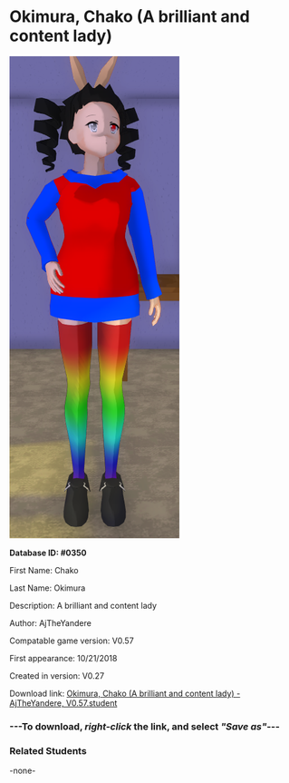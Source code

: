 # Okimura, Chako (A brilliant and content lady)

<img src="../../Files/Images/Okimura, Chako (A brilliant and content lady).png" title="Okimura, Chako (A brilliant and content lady) - AjTheYandere, V0.57">

**Database ID: #0350**

First Name: Chako

Last Name: Okimura

Description: A brilliant and content lady

Author: AjTheYandere

Compatable game version: V0.57

First appearance: 10/21/2018

Created in version: V0.27

Download link: <a href="https://raw.githubusercontent.com/Arbiter1223/Daigaku-Gurashi-Custom-Students/master/Files/Student%20Files/Okimura%2C%20Chako%20(A%20brilliant%20and%20content%20lady)%20-%20AjTheYandere%2C%20V0.57.student">Okimura, Chako (A brilliant and content lady) - AjTheYandere, V0.57.student</a>

### ---**To download, _right-click_ the link, and select _"Save as"_**---

### Related Students

-none-
